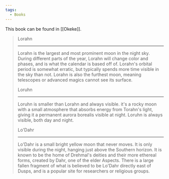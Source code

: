 ```yaml
---
tags:
  - Books
---
```


This book can be found in [[Okeke]].

> Lorahn
>
> -------------------
>
> Lorahn is the largest and most prominent moon in the night sky. During different parts of the year, Lorahn will change color and phases, and is what the calendar is based off of. Lorahn's orbital period is somewhat erratic, but typically spends more time visible in the sky than not. Lorahn is also the furthest moon, meaning telescopes or advanced magics cannot see its surface.
>
> Loruhn
>
> -------------------
>
> Loruhn is smaller than Lorahn and always visible. it's a rocky moon with a small atmosphere that absorbs energy from Torahn's light, giving it a permanent aurora borealis visible at night. Loruhn is always visible, both day and night.
>
> Lo'Dahr
>
> -------------------
>
> Lo'Dahr is a small bright yellow moon that never moves. It is only visible during the night, hanging just above the Southern horizon. It is known to be the home of Drehmal's deities and their more ethereal forms, created by Dahr, one of the elder Aspects. There is a large fallen fragment of what is believed to be Lo'Dahr directly east of Dusps, and is a popular site for researchers or religious groups.

